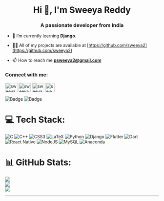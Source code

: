 <h1 align="center">Hi 👋, I'm Sweeya Reddy</h1>
<h3 align="center">A passionate developer from India</h3>


- 🌱 I’m currently learning **Django.**

- 👨‍💻 All of my projects are available at [https://github.com/sweeya2](https://github.com/sweeya2)

- 📫 How to reach me **psweeya2@gmail.com**

<h3 align="left">Connect with me:</h3>
<p align="left">
<a href="https://linkedin.com/in/sweeya reddy" target="blank"><img align="center" src="https://raw.githubusercontent.com/rahuldkjain/github-profile-readme-generator/master/src/images/icons/Social/linked-in-alt.svg" alt="sweeya reddy" height="30" width="40" /></a>
<a href="https://instagram.com/sweeya_" target="blank"><img align="center" src="https://raw.githubusercontent.com/rahuldkjain/github-profile-readme-generator/master/src/images/icons/Social/instagram.svg" alt="sweeya_" height="30" width="40" /></a>
<a href="https://www.codechef.com/users/sweeya" target="blank"><img align="center" src="https://static.uacdn.net/thumbnail/external-app-icons/ce4fd2180646452aa0b03c3ffa3ef8e2.png" alt="sweeya" height="30" width="40" /></a>
<a href="https://codeforces.com/profile/sweeyareddy2" target="blank"><img align="center" src="https://cdn.iconscout.com/icon/free/png-256/code-forces-3521352-2944796.png" alt="sweeya" height="30" width="30" /></a>
</p>

![Badge](https://cp-logo.vercel.app/codechef/sweeya?logo=true) 
![Badge](https://cp-logo.vercel.app/codeforces/sweeyareddy2?logo=true)


# 💻 Tech Stack:
![C](https://img.shields.io/badge/c-%2300599C.svg?style=for-the-badge&logo=c&logoColor=white) ![C++](https://img.shields.io/badge/c++-%2300599C.svg?style=for-the-badge&logo=c%2B%2B&logoColor=white) ![CSS3](https://img.shields.io/badge/css3-%231572B6.svg?style=for-the-badge&logo=css3&logoColor=white) ![LaTeX](https://img.shields.io/badge/latex-%23008080.svg?style=for-the-badge&logo=latex&logoColor=white) ![Python](https://img.shields.io/badge/python-3670A0?style=for-the-badge&logo=python&logoColor=ffdd54) ![Django](https://img.shields.io/badge/django-%23092E20.svg?style=for-the-badge&logo=django&logoColor=white) ![Flutter](https://img.shields.io/badge/Flutter-%2302569B.svg?style=for-the-badge&logo=Flutter&logoColor=white) ![Dart](https://img.shields.io/badge/dart-%230175C2.svg?style=for-the-badge&logo=dart&logoColor=white) ![React Native](https://img.shields.io/badge/react_native-%2320232a.svg?style=for-the-badge&logo=react&logoColor=%2361DAFB) ![NodeJS](https://img.shields.io/badge/node.js-6DA55F?style=for-the-badge&logo=node.js&logoColor=white) ![MySQL](https://img.shields.io/badge/mysql-%2300f.svg?style=for-the-badge&logo=mysql&logoColor=white) ![Anaconda](https://img.shields.io/badge/Anaconda-%2344A833.svg?style=for-the-badge&logo=anaconda&logoColor=white)
# 📊 GitHub Stats:
![](https://github-readme-stats.vercel.app/api?username=sweeya2&theme=dark&hide_border=false&include_all_commits=false&count_private=false)<br/>
![](https://github-readme-streak-stats.herokuapp.com/?user=sweeya2&theme=dark&hide_border=false)<br/>
![](https://github-readme-stats.vercel.app/api/top-langs/?username=sweeya2&theme=dark&hide_border=false&include_all_commits=false&count_private=false&layout=compact)

---

